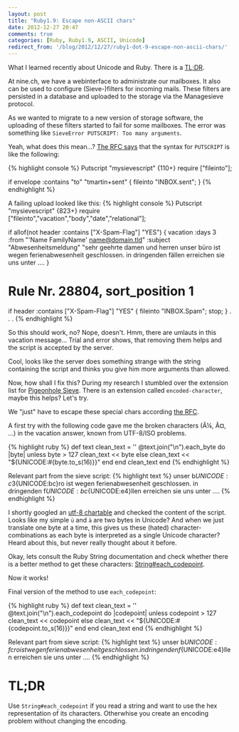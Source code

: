 ```yaml
---
layout: post
title: "Ruby1.9: Escape non-ASCII chars"
date: 2012-12-27 20:47
comments: true
categories: [Ruby, Ruby1.9, ASCII, Unicode]
redirect_from: '/blog/2012/12/27/ruby1-dot-9-escape-non-ascii-chars/'
---
```


What I learned recently about Unicode and Ruby. There is a [TL;DR](/blog/2012/12/27/ruby1-dot-9-escape-non-ascii-chars/#tldr).

<!-- more -->

At nine.ch, we have a webinterface to administrate our mailboxes. It also can be used to
configure (Sieve-)filters for incoming mails. These filters are persisted in a database and
uploaded to the storage via the Managesieve protocol.

As we wanted to migrate to a new version of storage software, the uploading of these filters started to fail for some mailboxes.
The error was something like ```SieveError PUTSCRIPT: Too many arguments```.

Yeah, what does this mean...? [The RFC says](http://tools.ietf.org/html/draft-martin-managesieve-12#section-2.6)
that the syntax for ```PUTSCRIPT``` is like the following:

{% highlight console %}
Putscript "mysievescript" {110+}
require ["fileinto"];

if envelope :contains "to" "tmartin+sent" {
  fileinto "INBOX.sent";
}
{% endhighlight %}

A failing upload looked like this:
{% highlight console %}
Putscript "mysievescript" {823+}
require ["fileinto","vacation","body","date","relational"];

if allof(not header :contains ["X-Spam-Flag"] "YES") {
  vacation :days 3 :from "'Name FamilyName' <name@domain.tld>" :subject "Abwesenheitsmeldung" "sehr geehrte damen und herren
unser büro ist wegen ferienabwesenheit geschlossen. in dringenden fällen erreichen sie uns unter ....
}

# Rule Nr. 28804, sort_position 1
if header :contains ["X-Spam-Flag"] "YES" {
  fileinto "INBOX.Spam";
  stop;
}
.
.
.
{% endhighlight %}

So this should work, no? Nope, doesn't. Hmm, there are umlauts in this vacation message... Trial and error shows, that removing them helps and
the script is accepted by the server.

Cool, looks like the server does something strange with the string containing the script and thinks you give him more arguments than allowed.

Now, how shall I fix this? During my research I stumbled over the extension list for [Pigeonhole Sieve](http://wiki2.dovecot.org/Pigeonhole/Sieve).
There is an extension called ```encoded-character```, maybe this helps? Let's try.

We "just" have to escape these special chars according [the RFC](http://tools.ietf.org/html/rfc5228#section-2.4.2.4).

A first try with the following code gave me the broken characters (Ã¼, Ã¤, ...) in the vacation answer, known from UTF-8/ISO problems.

{% highlight ruby %}
def text
  clean_text = ''
  @text.join("\n").each_byte do |byte|
    unless byte > 127
      clean_text << byte
    else
      clean_text << "${UNICODE:#{byte.to_s(16)}}"
    end
  end
  clean_text
end
{% endhighlight %}

Relevant part from the sieve script:
{% highlight text %}
unser b${UNICODE:c3}${UNICODE:bc}ro ist wegen ferienabwesenheit geschlossen.
in dringenden f${UNICODE:bc}${UNICODE:e4}llen erreichen sie uns unter ....
{% endhighlight %}

I shortly googled an [utf-8 chartable](http://www.utf8-chartable.de/) and checked the content of the script.
Looks like my simple ```ü``` and ```ä``` are two bytes in Unicode? And when we just translate one byte at a time, this gives us
these (hated) character-combinations as each byte is interpreted as a single Unicode character?
Heard about this, but never really thought about it before.

Okay, lets consult the Ruby String documentation and check whether there is a better method to get these characters:
[String#each_codepoint](http://www.ruby-doc.org/core-1.9.3/String.html#method-i-each_codepoint).

Now it works!

Final version of the method to use ```each_codepoint```:

{% highlight ruby %}
def text
  clean_text = ''
  @text.join("\n").each_codepoint do |codepoint|
    unless codepoint > 127
      clean_text << codepoint
    else
      clean_text << "${UNICODE:#{codepoint.to_s(16)}}"
    end
  end
  clean_text
end
{% endhighlight %}

Relevant part from sieve script:
{% highlight text %}
unser b${UNICODE:fc}ro ist wegen ferienabwesenheit geschlossen.
in dringenden f${UNICODE:e4}llen erreichen sie uns unter ....
{% endhighlight %}


# <a id='tldr'></a> TL;DR

Use ```String#each_codepoint``` if you read a string and want to use the hex representation of its characters. Otherwhise you create
an encoding problem without changing the encoding.
